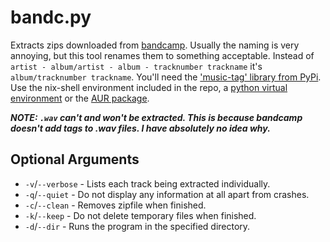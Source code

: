# bandc.py

Extracts zips downloaded from [bandcamp](https://bandcamp.com).
Usually the naming is very annoying, but this tool renames them to something acceptable.
Instead of `artist - album/artist - album - tracknumber trackname`
it's `album/tracknumber trackname`.
You'll need the ['music-tag' library from PyPi](https://pypi.org/project/music-tag/).
Use the nix-shell environment included in the repo, a [python virtual environment](https://docs.python.org/3/library/venv.html)
or the [AUR package](https://aur.archlinux.org/packages/python-music-tag).

***NOTE: `.wav` can't and won't be extracted.
This is because bandcamp doesn't add tags to .wav files.
I have absolutely no idea why.***

## Optional Arguments

* `-v`/`--verbose` - Lists each track being extracted individually.
* `-q`/`--quiet` - Do not display any information at all apart from crashes.
* `-c`/`--clean` - Removes zipfile when finished.
* `-k`/`--keep` - Do not delete temporary files when finished.
* `-d`/`--dir` - Runs the program in the specified directory.
